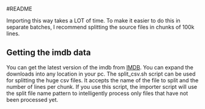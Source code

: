 #README

Importing this way takes a LOT of time. To make it easier to do this in separate batches, I recommend splitting the
source files in chunks of 100k lines.

## Getting the imdb data

You can get the latest version of the imdb from [IMDB](https://www.imdb.com/interfaces/). You can expand the downloads
into any location in your pc.
The split_csv.sh script can be used for splitting the huge csv files. It accepts the name of the file to
split and the number of lines per chunk. If you use this script, the importer script will use the split file name
pattern to intelligently process only files that have not been processed yet.

